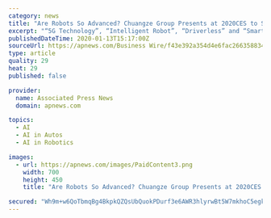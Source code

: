 ```yaml
---
category: news
title: "Are Robots So Advanced? Chuangze Group Presents at 2020CES to Showcase China’s Innovation Power"
excerpt: "“5G Technology”, “Intelligent Robot”, “Driverless” and “Smart Home” were four hotspots of CES this ... It is deeply acknowledged that China’s artificial intelligence industry has stepped in the world front rank at the application level. Visit our site: http://www.chuangze.com.cn/ View source version on businesswire.com:https ..."
publishedDateTime: 2020-01-13T15:17:00Z
sourceUrl: https://apnews.com/Business Wire/f43e392a354d4e6fac2663588345cc9f
type: article
quality: 29
heat: 29
published: false

provider:
  name: Associated Press News
  domain: apnews.com

topics:
  - AI
  - AI in Autos
  - AI in Robotics

images:
  - url: https://apnews.com/images/PaidContent3.png
    width: 700
    height: 450
    title: "Are Robots So Advanced? Chuangze Group Presents at 2020CES to Showcase China’s Innovation Power"

secured: "Wh9m+w6QoTbmqBg4BkpkQZQsUbQuokPDurf3e6AWR3hlyrwBt5W7mkhoC5egkaw1xTDKGho883EddQLc5Qf0xwggrg+lq4u+sDsA1wVp/noJRInyD8JeHkAolTHRiLC3ib8Vez7iWCJyIEpGCXMblPFAqyyTgFQty6kYdXJFmjpE4QCzMMl14ytIkR5Fd7IlTptH3OjL8OFQRGM+cB1/2pTygX8V33GOp3xyDg726Tq8HKxyCEvrjjgtuSo1MRgJTfgLFvLoT7qD8PWbvjCWwQ==;uZZ1Mb+cg9U5hbQ77QLtKQ=="
---
```


